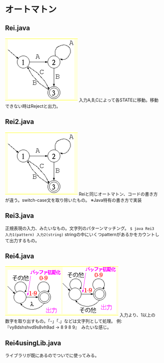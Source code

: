 # オートマトン

## Rei.java
![Reiのオートマトン](./img/01.png)
入力A,B,Cによって各STATEに移動。移動できない時はRejectと出力。

## Rei2.java
![Rei2のオートマトン](./img/01.png)
Reiと同じオートマトン、コードの書き方が違う。switch-case文を取り除いたもの。
※Java特有の書き方で実装

## Rei3.java
正規表現の入力、みたいなもの。文字列のパターンマッチング。
`$ java Rei3 入力1(pattern) 入力2(string)`
stringの中にいくつpatternがあるかをカウントして出力するもの。

## Rei4.java
![Rei4のオートマトン](./img/04.png)
入力より、1以上の数字を取り出すもの。「-」「.」などは文字列として処理。
例:『vy8dshshvd9s8vh9ad → 8 9 8 9』　みたいな感じ。

## Rei4usingLib.java
ライブラリが既にあるのでついでに使ってみる。
